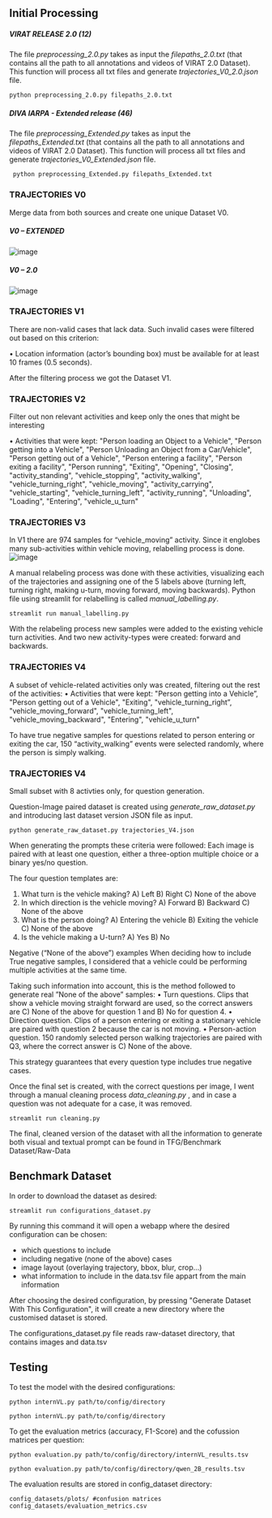 ## Initial Processing



##### VIRAT RELEASE 2.0 (12)
The file _preprocessing_2.0.py_ takes as input the _filepaths_2.0.txt_ (that contains all the path to all annotations and videos of VIRAT 2.0 Dataset). This function will process all txt files and generate _trajectories_V0_2.0.json_ file. 

    python preprocessing_2.0.py filepaths_2.0.txt

##### DIVA IARPA - Extended release (46)
The file _preprocessing_Extended.py_ takes as input the _filepaths_Extended.txt_ (that contains all the path to all annotations and videos of VIRAT 2.0 Dataset). This function will process all txt files and generate _trajectories_V0_Extended.json_ file. 

     python preprocessing_Extended.py filepaths_Extended.txt


### TRAJECTORIES V0
Merge data from both sources and create one unique Dataset V0. 

##### V0 – EXTENDED
![image](https://github.com/user-attachments/assets/26094798-7769-421b-860c-3304af47eb19)

##### V0 – 2.0
![image](https://github.com/user-attachments/assets/a45a7998-b5c3-4c81-944b-c1cfc4930f00)


### TRAJECTORIES V1
There are non-valid cases that lack data. Such invalid cases were filtered out based on this criterion:

•	Location information (actor’s bounding box) must be available for at least 10 frames (0.5 seconds).

After the filtering process we got the Dataset V1. 

### TRAJECTORIES V2
Filter out non relevant activities and keep only the ones that might be interesting

• Activities that were kept:  "Person loading an Object to a Vehicle",  "Person getting into a Vehicle", "Person Unloading an Object from a Car/Vehicle", "Person getting out of a Vehicle", "Person entering a facility", "Person exiting a facility", "Person running", "Exiting", "Opening", "Closing", "activity_standing", "vehicle_stopping", "activity_walking", "vehicle_turning_right", "vehicle_moving", "activity_carrying", "vehicle_starting", "vehicle_turning_left", "activity_running", "Unloading",  "Loading", "Entering", "vehicle_u_turn"


### TRAJECTORIES V3
In V1 there are 974 samples for “vehicle_moving” activity. 
Since it englobes many sub-activities within vehicle moving, relabelling process is done. 
![image](https://github.com/user-attachments/assets/24943990-0a36-40de-abae-376425527058)

A manual relabeling process was done with these activities, visualizing each of the trajectories and assigning one of the 5 labels above (turning left, turning right, making u-turn, moving forward, moving backwards). Python file using streamlit for relabelling is called _manual_labelling.py_.

    streamlit run manual_labelling.py 
    
With the relabeling process new samples were added to the existing vehicle turn activities. And two new activity-types were created: forward and backwards.


### TRAJECTORIES V4
A subset of vehicle-related activities only was created, filtering out the rest of the activities: 
•	Activities that were kept: 
"Person getting into a Vehicle”, "Person getting out of a Vehicle", "Exiting", "vehicle_turning_right”, "vehicle_moving_forward", "vehicle_turning_left", "vehicle_moving_backward", "Entering", "vehicle_u_turn"

To have true negative samples for questions related to person entering or exiting the car, 150 “activity_walking” events were selected randomly, where the person is simply walking. 


### TRAJECTORIES V4
Small subset with 8 activties only, for question generation.



Question-Image paired dataset is created using _generate_raw_dataset.py_ and introducing last dataset version JSON file as input.

    python generate_raw_dataset.py trajectories_V4.json
    
When generating the prompts these criteria were followed: 
Each image is paired with at least one question, either a three-option multiple choice or a binary yes/no question. 

The four question templates are:
1.	What turn is the vehicle making?
A) Left B) Right C) None of the above
2.	In which direction is the vehicle moving?
A) Forward B) Backward C) None of the above
3.	What is the person doing?
A) Entering the vehicle B) Exiting the vehicle C) None of the above
4.	Is the vehicle making a U-turn?
A)	Yes B) No 

Negative (“None of the above”) examples
When deciding how to include True negative samples, I considered that a vehicle could be performing multiple activities at the same time.

Taking such information into account, this is the method followed to generate real ”None of the above” samples:
•	Turn questions. Clips that show a vehicle moving straight forward are used, so the correct answers are C) None of the above for question 1 and B) No for question 4.
•	Direction question. Clips of a person entering or exiting a stationary vehicle are paired with question 2 because the car is not moving.
•	Person-action question. 150 randomly selected person walking trajectories are paired with Q3, where the correct answer is C) None of the above.

This strategy guarantees that every question type includes true negative cases.

Once the final set is created, with the correct questions per image, I went through a manual cleaning process  _data_cleaning.py_ , and in case a question was not adequate for a case, it was removed. 

    streamlit run cleaning.py


The final, cleaned version of the dataset with all the information to generate both visual and textual prompt can be found in TFG/Benchmark Dataset/Raw-Data




## Benchmark Dataset
In order to download the dataset as desired: 

    streamlit run configurations_dataset.py

By running this command it will open a webapp where the desired configuration can be chosen: 
- which questions to include
- including negative (none of the above) cases
- image layout (overlaying trajectory, bbox, blur, crop...)
- what information to include in the data.tsv file appart from the main information

After choosing the desired configuration, by pressing "Generate Dataset With This Configuration", it will create a new directory where the customised dataset is stored.


The configurations_dataset.py file reads raw-dataset directory, that contains images and data.tsv

## Testing

To test the model with the desired configurations: 

    python internVL.py path/to/config/directory
    
    python internVL.py path/to/config/directory

To get the evaluation metrics (accuracy, F1-Score) and the cofussion matrices per question: 
    
    python evaluation.py path/to/config/directory/internVL_results.tsv
    
    python evaluation.py path/to/config/directory/qwen_2B_results.tsv

The evaluation results are stored in config_dataset directory: 

    config_datasets/plots/ #confusion matrices
    config_datasets/evaluation_metrics.csv
    
    
